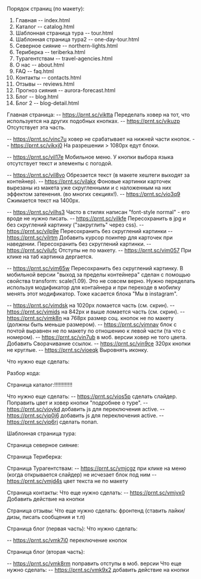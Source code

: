 Порядок страниц (по макету):
1. Главная                    -- index.html
2. Каталог                    -- catalog.html
3. Шаблонная страница тура    -- tour.html
4. Шаблонная страница тура2   -- one-day-tour.html
5. Северное сияние            -- northern-lights.html
6. Териберка                  -- teriberka.html
7. Турагентствам              -- travel-agencies.html
8. О нас                      -- about.html
9. FAQ                        -- faq.html
10. Контакты                  -- contacts.html
11. Отзывы                    -- reviews.html
12. Прогноз сияния            -- aurora-forecast.html
13. Блог                      -- blog.html
14. Блог 2                    -- blog-detail.html


Главная страница:
-- https://prnt.sc/viktta Переделать ховер на тот, что используется на других подобных кнопках.
-- https://prnt.sc/vikuzp Отсутствует эта часть.
<!-- -- https://prnt.sc/vikvwq При ховере плохо читает текст на кнопке. -->
-- https://prnt.sc/vinc7u ховер не срабатывает на нижней части кнопок.
-- https://prnt.sc/vikxj0 На разрешении > 1080px едут блоки.
<!-- -- https://prnt.sc/vikytj Слишком большой отступ до заголовка. Рядом с логотипом убрать линию (показана на скрине). -->
<!-- -- https://prnt.sc/vil09e Слишком большой отступ вниз. -->
-- https://prnt.sc/vil17e Мобильное меню. У кнопки выбора языка отсутствует текст и элементы с погодой.
<!-- -- https://prnt.sc/vil40o Маленький отступ между <p>. -->
-- https://prnt.sc/vil8vo Обрезается текст (в макете хештеги выходят за контейнер).
-- https://prnt.sc/vilakx Фоновые картинки карточек вырезаны из макета уже скругленными и с наложенным на них эффектом затенения. (во многих секциях!).
-- https://prnt.sc/vio3q9 Сжимается текст на 1400px.
<!-- -- https://prnt.sc/vilfad Маленький отступ сверху. -->
-- https://prnt.sc/vilhs3 Часто в стилях написан "font-style normal" - его вроде не нужно писать.
-- https://prnt.sc/vilkfe Пересохранить в jpg и без скруглений картинку ("закруглить" через css).
-- https://prnt.sc/vilp9e Пересохранить без скруглений картинки
-- https://prnt.sc/vilrtm Добавить курсор поинтер для карточек при наведении. Пересохранить без скруглений картинки.
-- https://prnt.sc/vilufc Отступы не по макету.
-- https://prnt.sc/vim057 При клике на таб картинка дергается.
<!-- -- https://prnt.sc/vim3cw Текст в инпут не того цвета что плайсхолдер. -->
-- https://prnt.sc/vim65w Пересохранить без скруглений картинку. В мобильной версии "выход за пределы контейнера" сделан с помощью свойства transform: scale(1.09). Это не совсем верно. Нужно переделать используя модификатор для контайнера и при переходе в мобилку менять этот модификатор. Тоже касается блока "Мы в instagram".
<!-- -- https://prnt.sc/vimc04 на 1280px номер ломается (переходит частично на другую строку). -->
-- https://prnt.sc/vimdsk на 1020px ломается часть (см. скрин).
-- https://prnt.sc/vimids на 842px и выше ломается часть (см. скрин).
-- https://prnt.sc/vimk8n на 768px размер соц. кнопок не по макету (должны быть меньше размером).
-- https://prnt.sc/vimnav блок с почтой выравнен не по макету по отношению к левой части (та что с номером).
-- https://prnt.sc/vin7ub в моб. версии ховер не того цвета. Добавить Сворачивание ссылок.
-- https://prnt.sc/vin9ce 320px кнопки не круглые. 
-- https://prnt.sc/vioeqk Выровнять иконку.

Что нужно еще сделать:
<!-- -- https://prnt.sc/vind5s Добавить действие при клике. -->
<!-- -- https://prnt.sc/vinf0e В консоли браузера много ошибок (не знаю важно это или нет).  -->

Разбор кода:
<!-- -- .desktop-header__line-bottom {  у последнего элемента margin-right убран уже с помощью ластчайлд, поэтому данное свойство не требуется
    margin-right: -24px;
} -->

<!-- -- https://prnt.sc/vio0zg - функция calc тут не нужна, можно просто задать ширину. -->
<!-- -- https://prnt.sc/vioaps "stocks-title__inner" - это элемент блока, а где сам блок "stocks-title"?  -->
<!-- -- https://prnt.sc/vioc6s модификатор не может использоваться один по БЭМ. -->


Страница каталог:!!!!!!!!!!!!
<!-- -- https://prnt.sc/viotg4 плохо читает текст кнопки. -->
<!-- -- https://prnt.sc/viou5d нет кнопок у слайдера. -->
<!-- -- https://prnt.sc/viowqv нет чекбоксов. (верстка переделана без инпутов) -->
<!-- -- https://prnt.sc/vip13m в моб. версии если поставить галочку на чекбокс, то список закроется и тут же откроется снова. (не знаю как пофиксить) -->

Что нужно еще сделать:
-- https://prnt.sc/vios5p сделать слайдер. Поправить цвет и ховер кнопки "подробнее о туре".
-- https://prnt.sc/vioykd добавить js для переключения active.
-- https://prnt.sc/vip0j6 добавить js для переключения active.
-- https://prnt.sc/vip6rj сделать попап.


Шаблонная страница тура:
<!-- -- https://prnt.sc/vip98g поправить отступ. -->
<!-- -- https://prnt.sc/vipap9 блок должен прижиматься вплотную к контайнеру. --> 
<!-- -- https://prnt.sc/vipbg4 не тот цвет. -->
<!-- -- https://prnt.sc/vipc0l не работают кнопки у слайдера. -->
<!-- -- https://prnt.sc/vipcup пофиксить отступы. -->
<!-- -- https://prnt.sc/viped4 на макете в десктоп версии нет этой кнопки. -->
<!-- -- https://prnt.sc/vipet9 заголовок должен быть в одну строку. -->
<!-- -- https://prnt.sc/vipfrs нет явного ховера. -->
<!-- -- https://prnt.sc/vipg44 ховер желтой кнопки должен быть такой же как и у всех кнопках на др. страницах (в едином стиле все ховеры). -->
<!-- -- https://prnt.sc/viphyn при ховере текст пропадает (цвет ховера такой же как и у фона). -->
<!-- -- https://prnt.sc/vipiln пофиксить отступ. -->
<!-- -- https://prnt.sc/vipj86 поправить адаптив шапки (которая появляется при прокрутке стр вниз). -->
<!-- -- https://prnt.sc/vipkwu картинки на всю ширину должны быть. -->
<!-- -- https://prnt.sc/viplzr поправить. -->
<!-- -- https://prnt.sc/vipn4u цвет ховера не тот. -->
<!-- -- https://prnt.sc/vipnp3 во всех подобных блоках проверить цвет плайсхолдера и напечатанного (должен совпадать). -->
<!-- -- https://prnt.sc/vipp1b сделать заголовок в одну строку. -->
<!-- -- https://prnt.sc/vipq5l добавить ховер. -->
<!-- -- https://prnt.sc/vipqlt добавить ховер. -->
<!-- -- https://prnt.sc/viprhq поправить отступ у кнопки "читать все". -->

Страница северное сияние:
<!-- -- https://prnt.sc/vlwqzz кнопки слайдера не активны (при клике на нижней части) -->
<!-- -- https://prnt.sc/vlwrvh видео не на всю ширину -->
<!-- -- https://prnt.sc/vlwsfu в макете заголовок в одну строку -->
<!-- -- https://prnt.sc/vlwu43 "галочки" в моб. версии должны быть сверху текста (см. макет) -->
<!-- -- https://prnt.sc/vlwvkm нет цифр (см. макет) -->
<!-- -- https://prnt.sc/vlww3y в моб. версии блок должен быть на всю ширину экрана -->
<!-- -- https://prnt.sc/vlwwlz сравнить блок в моб. версии с макетом (не так расположены текст и кнопка) -->
<!-- -- https://prnt.sc/vlwxdn в моб. версии нет этих кнопок -->
<!-- -- https://prnt.sc/vlwylx большой отступ в моб. версии -->
<!-- -- https://prnt.sc/vlwzhy большой отступ в моб. версии -->
<!-- -- https://prnt.sc/vlx09h в моб. версии глючит кнопка (пропадает иконка) -->
<!-- -- https://prnt.sc/vlx50r в моб. версии сравнить отступы с макетом -->
<!-- -- https://prnt.sc/vlx5j3 в моб. версии сравнить отступы с макетом -->

Страница Териберка:
<!-- -- https://prnt.sc/vlxbum поправить слайдер в шапке -->
<!-- -- https://prnt.sc/vlxcdz "затенить" картинку в шапке -->
<!-- -- https://prnt.sc/vmj7oo видео на всю ширину в мобилке -->
<!-- -- https://prnt.sc/vmj82v на всю ширину в мобилке -->
<!-- -- https://prnt.sc/vmj8gb поменять блоки местами в мобилке (см. макет) -->
<!-- -- https://prnt.sc/vmj9pd добавить маску для номера -->
<!-- -- https://prnt.sc/vmja9p в мобилке другая картинка у блока -->
<!-- -- https://prnt.sc/vmjai5 в мобилке другая картинка у блока -->
<!-- -- https://prnt.sc/vmjasq большой отступ в моб. версии -->
<!-- -- https://prnt.sc/vmjb1j в моб. версии пропадает иконка -->

Страница Турагентствам:
-- https://prnt.sc/vmjcgz при клике на меню (когда открывается слайдер) не исчезает блок под ним
-- https://prnt.sc/vmjd4s цвет текста не по макету
<!-- -- https://prnt.sc/vmjdkt не то фоновое изображение -->
<!-- -- https://prnt.sc/vmje1a мобилка, не те отступы -->
<!-- -- https://prnt.sc/vmjej1 добавить затенение на картинки. Не работают кнопки слайдера. сделать моб. версию -->
<!-- -- https://prnt.sc/vmjfnm добавить вниз бакграунд-цвет как на макете -->
<!-- -- https://prnt.sc/vmjg6c все блоки одного размера должны быть -->
<!-- -- https://prnt.sc/vmjgr5 поправить белые спрайты (см. макет) -->
<!-- -- https://prnt.sc/vmjhd4 не работают кнопки слайдера. Сделать адаптив -->
<!-- -- https://prnt.sc/vmji0k починить блок (взять код у рабочего варианта с др. страницы) -->
<!-- -- https://prnt.sc/vmjilj сделать слайдер. затенить картинку. в моб. версии поправить паддинги -->
<!-- -- https://prnt.sc/vmjjc0 поправить отступы. -->
<!-- -- https://prnt.sc/vmjjuc отключить в мобилке -->
<!-- -- https://prnt.sc/vmjm3e затенить картинку.  -->
<!-- -- https://prnt.sc/vmjmg1 в моб. версии поправить цвет текста (у ссылок). форма на всю ширину (сделать модификатор контайнера и у него поправить .container). в моб. другая картинка у блока. -->
<!-- -- https://prnt.sc/vmjnvd в моб. версии проверить порядок картинок. Поменять ховер у кнопки на тот, что используется на сайте -->


Страница контакты:
Что еще нужно сделать:
-- https://prnt.sc/vmjvx0 Добавить действие на кнопки

Страница отзывы:
Что еще нужно сделать:
фронтенд (ставить лайки/дизы, писать сообщения и т.п)

Страница блог (первая часть):
Что нужно сделать:
<!-- -- https://prnt.sc/vmk772 блок категории в моб. версии (см. макет) -->
-- https://prnt.sc/vmk7i0 переключение кнопок

Страница блог (вторая часть):
<!-- -- https://prnt.sc/vmk85f поправить отступы -->
-- https://prnt.sc/vmk8rm поправить отступы в моб. версии
Что еще нужно сделать:
-- https://prnt.sc/vmk9x2 добавить действие на кнопки

